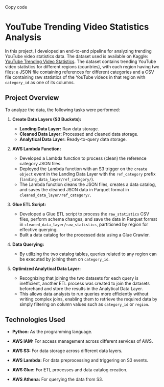 Copy code
# YouTube Trending Video Statistics Analysis

In this project, I developed an end-to-end pipeline for analyzing trending YouTube video statistics data. The dataset used is available on Kaggle: [YouTube Trending Video Statistics](https://www.kaggle.com/datasets/datasnaek/youtube-new). The dataset contains trending YouTube video statistics for different regions (countries), with each region having two files: a JSON file containing references for different categories and a CSV file containing raw statistics of the YouTube videos in that region with `category_id` as one of its columns.

## Project Overview

To analyze the data, the following tasks were performed:

1. **Create Data Layers (S3 Buckets):**
   - **Landing Data Layer:** Raw data storage.
   - **Cleaned Data Layer:** Processed and cleaned data storage.
   - **Analytical Data Layer:** Ready-to-query data storage.

2. **AWS Lambda Function:**
   - Developed a Lambda function to process (clean) the reference category JSON files.
   - Deployed the Lambda function with an S3 trigger on the `create object` event in the Landing Data Layer with the `ref_category` prefix (`landing_data_layer/ref_category/`).
   - The Lambda function cleans the JSON files, creates a data catalog, and saves the cleaned JSON data in Parquet format in `cleaned_data_layer/ref_category/`.

3. **Glue ETL Script:**
   - Developed a Glue ETL script to process the `raw_statistics` CSV files, perform schema changes, and save the data in Parquet format in `cleaned_data_layer/raw_statistics`, partitioned by region for effective querying.
   - Built a data catalog for the processed data using a Glue Crawler.

4. **Data Querying:**
   - By utilizing the two catalog tables, queries related to any region can be executed by joining them on `category_id`.

5. **Optimized Analytical Data Layer:**
   - Recognizing that joining the two datasets for each query is inefficient, another ETL process was created to join the datasets beforehand and store the results in the Analytical Data Layer.
   - This allows data analysts to run queries more efficiently without writing complex joins, enabling them to retrieve the required data by simply filtering on column values such as `category_id` or `region`.

## Technologies Used

- **Python:** As the programming language.

- **AWS IAM:** For access management across different services of AWS.

- **AWS S3:** For data storage across different data layers.

- **AWS Lambda:** For data preprocessing and triggering on S3 events.

- **AWS Glue:** For ETL processes and data catalog creation.

- **AWS Athena:** For querying the data from S3.
